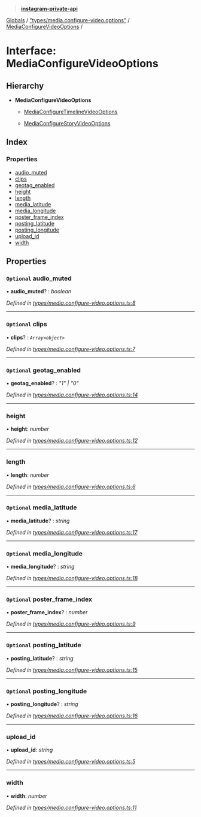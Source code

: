 > **[instagram-private-api](../README.md)**

[Globals](../globals.md) / ["types/media.configure-video.options"](../modules/_types_media_configure_video_options_.md) / [MediaConfigureVideoOptions](_types_media_configure_video_options_.mediaconfigurevideooptions.md) /

# Interface: MediaConfigureVideoOptions

## Hierarchy

* **MediaConfigureVideoOptions**

  * [MediaConfigureTimelineVideoOptions](_types_media_configure_video_options_.mediaconfiguretimelinevideooptions.md)

  * [MediaConfigureStoryVideoOptions](_types_media_configure_story_options_.mediaconfigurestoryvideooptions.md)

## Index

### Properties

* [audio_muted](_types_media_configure_video_options_.mediaconfigurevideooptions.md#optional-audio_muted)
* [clips](_types_media_configure_video_options_.mediaconfigurevideooptions.md#optional-clips)
* [geotag_enabled](_types_media_configure_video_options_.mediaconfigurevideooptions.md#optional-geotag_enabled)
* [height](_types_media_configure_video_options_.mediaconfigurevideooptions.md#height)
* [length](_types_media_configure_video_options_.mediaconfigurevideooptions.md#length)
* [media_latitude](_types_media_configure_video_options_.mediaconfigurevideooptions.md#optional-media_latitude)
* [media_longitude](_types_media_configure_video_options_.mediaconfigurevideooptions.md#optional-media_longitude)
* [poster_frame_index](_types_media_configure_video_options_.mediaconfigurevideooptions.md#optional-poster_frame_index)
* [posting_latitude](_types_media_configure_video_options_.mediaconfigurevideooptions.md#optional-posting_latitude)
* [posting_longitude](_types_media_configure_video_options_.mediaconfigurevideooptions.md#optional-posting_longitude)
* [upload_id](_types_media_configure_video_options_.mediaconfigurevideooptions.md#upload_id)
* [width](_types_media_configure_video_options_.mediaconfigurevideooptions.md#width)

## Properties

### `Optional` audio_muted

• **audio_muted**? : *boolean*

*Defined in [types/media.configure-video.options.ts:8](https://github.com/Nerixyz/instagram-private-api/blob/e5037ee/src/types/media.configure-video.options.ts#L8)*

___

### `Optional` clips

• **clips**? : *`Array<object>`*

*Defined in [types/media.configure-video.options.ts:7](https://github.com/Nerixyz/instagram-private-api/blob/e5037ee/src/types/media.configure-video.options.ts#L7)*

___

### `Optional` geotag_enabled

• **geotag_enabled**? : *"1" | "0"*

*Defined in [types/media.configure-video.options.ts:14](https://github.com/Nerixyz/instagram-private-api/blob/e5037ee/src/types/media.configure-video.options.ts#L14)*

___

###  height

• **height**: *number*

*Defined in [types/media.configure-video.options.ts:12](https://github.com/Nerixyz/instagram-private-api/blob/e5037ee/src/types/media.configure-video.options.ts#L12)*

___

###  length

• **length**: *number*

*Defined in [types/media.configure-video.options.ts:6](https://github.com/Nerixyz/instagram-private-api/blob/e5037ee/src/types/media.configure-video.options.ts#L6)*

___

### `Optional` media_latitude

• **media_latitude**? : *string*

*Defined in [types/media.configure-video.options.ts:17](https://github.com/Nerixyz/instagram-private-api/blob/e5037ee/src/types/media.configure-video.options.ts#L17)*

___

### `Optional` media_longitude

• **media_longitude**? : *string*

*Defined in [types/media.configure-video.options.ts:18](https://github.com/Nerixyz/instagram-private-api/blob/e5037ee/src/types/media.configure-video.options.ts#L18)*

___

### `Optional` poster_frame_index

• **poster_frame_index**? : *number*

*Defined in [types/media.configure-video.options.ts:9](https://github.com/Nerixyz/instagram-private-api/blob/e5037ee/src/types/media.configure-video.options.ts#L9)*

___

### `Optional` posting_latitude

• **posting_latitude**? : *string*

*Defined in [types/media.configure-video.options.ts:15](https://github.com/Nerixyz/instagram-private-api/blob/e5037ee/src/types/media.configure-video.options.ts#L15)*

___

### `Optional` posting_longitude

• **posting_longitude**? : *string*

*Defined in [types/media.configure-video.options.ts:16](https://github.com/Nerixyz/instagram-private-api/blob/e5037ee/src/types/media.configure-video.options.ts#L16)*

___

###  upload_id

• **upload_id**: *string*

*Defined in [types/media.configure-video.options.ts:5](https://github.com/Nerixyz/instagram-private-api/blob/e5037ee/src/types/media.configure-video.options.ts#L5)*

___

###  width

• **width**: *number*

*Defined in [types/media.configure-video.options.ts:11](https://github.com/Nerixyz/instagram-private-api/blob/e5037ee/src/types/media.configure-video.options.ts#L11)*